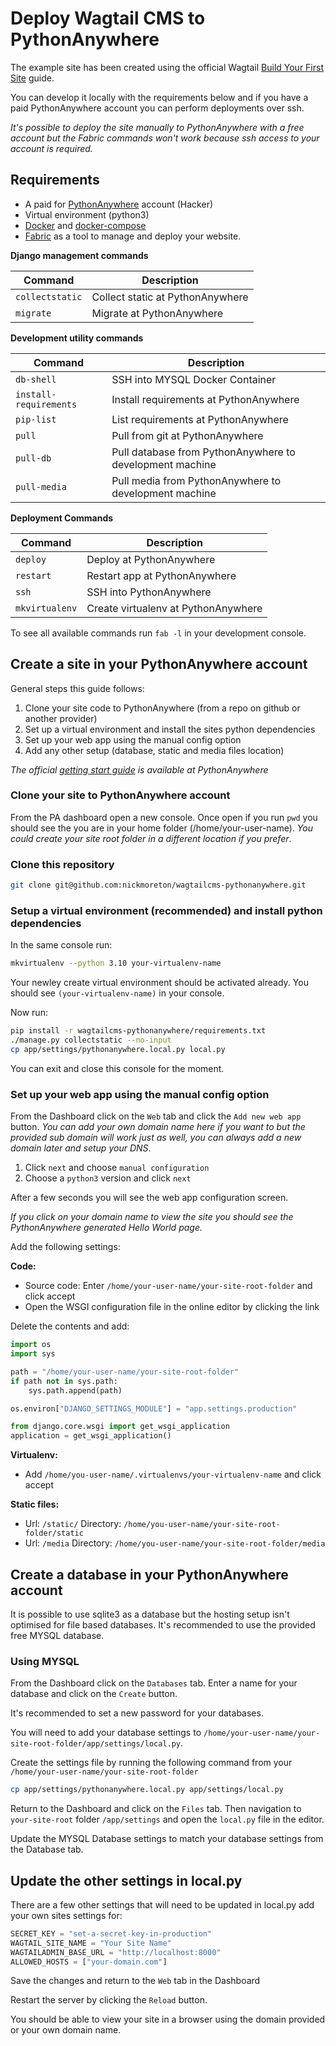 # Deploy Wagtail CMS to PythonAnywhere

The example site has been created using the official Wagtail [Build Your First Site](https://docs.wagtail.org/en/stable/getting_started/tutorial.html) guide.

You can develop it locally with the requirements below and if you have a paid PythonAnywhere account you can perform deployments over ssh.

*It's possible to deploy the site manually to PythonAnywhere with a free account but the Fabric commands won't work because ssh access to your account is required.*

## Requirements

- A paid for [PythonAnywhere](https://www.pythonanywhere.com) account (Hacker)
- Virtual environment (python3)
- [Docker](https://docs.docker.com/get-docker/) and [docker-compose](https://docs.docker.com/compose/install/)
- [Fabric](https://www.fabfile.org) as a tool to manage and deploy your website.

**Django management commands**

| Command | Description |
| ------- | ----------- |
| `collectstatic` | Collect static at PythonAnywhere
| `migrate` | Migrate at PythonAnywhere

**Development utility commands**

| Command | Description |
| ------- | ----------- |
| `db-shell` | SSH into MYSQL Docker Container
| `install-requirements` | Install requirements at PythonAnywhere
| `pip-list` | List requirements at PythonAnywhere
| `pull` | Pull from git at PythonAnywhere
| `pull-db` | Pull database from PythonAnywhere to development machine
| `pull-media` | Pull media from PythonAnywhere to development machine

**Deployment Commands**

| Command | Description |
| ------- | ----------- |
| `deploy` | Deploy at PythonAnywhere
| `restart` | Restart app at PythonAnywhere
| `ssh` | SSH into PythonAnywhere
| `mkvirtualenv` | Create virtualenv at PythonAnywhere

To see all available commands run `fab -l` in your development console.

## Create a site in your PythonAnywhere account

General steps this guide follows:

1. Clone your site code to PythonAnywhere (from a repo on github or another provider)
2. Set up a virtual environment and install the sites python dependencies
3. Set up your web app using the manual config option
4. Add any other setup (database, static and media files location)

*The official [getting start guide](https://help.pythonanywhere.com/pages/DeployExistingDjangoProject) is available at PythonAnywhere*

### Clone your site to PythonAnywhere account

From the PA dashboard open a new console. Once open if you run `pwd` you should see the you are in your home folder (/home/your-user-name). *You could create your site root folder in a different location if you prefer*.

### Clone this repository

```bash
git clone git@github.com:nickmoreton/wagtailcms-pythonanywhere.git
```

### Setup a virtual environment (recommended) and install python dependencies

In the same console run:

```bash
mkvirtualenv --python 3.10 your-virtualenv-name
```

Your newley create virtual environment should be activated already. You should see `(your-virtualenv-name)` in your console.

Now run:

```bash
pip install -r wagtailcms-pythonanywhere/requirements.txt
./manage.py collectstatic --no-input
cp app/settings/pythonanywhere.local.py local.py
```

You can exit and close this console for the moment.

### Set up your web app using the manual config option

From the Dashboard click on the `Web` tab and click the `Add new web app` button. *You can add your own domain name here if you want to but the provided sub domain will work just as well, you can always add a new domain later and setup your DNS*.

1. Click `next` and choose `manual configuration`
3. Choose a `python3` version and click `next`

After a few seconds you will see the web app configuration screen.

*If you click on your domain name to view the site you should see the PythonAnywhere generated Hello World page.*

Add the following settings:

**Code:**

- Source code: Enter `/home/your-user-name/your-site-root-folder` and click accept
- Open the WSGI configuration file in the online editor by clicking the link

Delete the contents and add:

```python
import os
import sys

path = "/home/your-user-name/your-site-root-folder"
if path not in sys.path:
    sys.path.append(path)

os.environ["DJANGO_SETTINGS_MODULE"] = "app.settings.production"

from django.core.wsgi import get_wsgi_application
application = get_wsgi_application()
```

**Virtualenv:**

- Add `/home/you-user-name/.virtualenvs/your-virtualenv-name` and click accept

**Static files:**

- Url: `/static/` Directory: `/home/you-user-name/your-site-root-folder/static`
- Url: `/media` Directory: `/home/you-user-name/your-site-root-folder/media`

## Create a database in your PythonAnywhere account

It is possible to use sqlite3 as a database but the hosting setup isn't optimised for file based databases. It's recommended to use the provided free MYSQL database.

### Using MYSQL

From the Dashboard click on the `Databases` tab. Enter a name for your database and click on the `Create` button.

It's recommended to set a new password for your databases.

You will need to add your database settings to `/home/your-user-name/your-site-root-folder/app/settings/local.py`.

Create the settings file by running the following command from your `/home/your-user-name/your-site-root-folder`

```bash
cp app/settings/pythonanywhere.local.py app/settings/local.py
```

Return to the Dashboard and click on the `Files` tab. Then navigation to `your-site-root` folder `/app/settings` and open the `local.py` file in the editor.

Update the MYSQL Database settings to match your database settings from the Database tab.

## Update the other settings in local.py

There are a few other settings that will need to be updated in local.py add your own sites settings for:

```python
SECRET_KEY = "set-a-secret-key-in-production"
WAGTAIL_SITE_NAME = "Your Site Name"
WAGTAILADMIN_BASE_URL = "http://localhost:8000"
ALLOWED_HOSTS = ["your-domain.com"]
```

Save the changes and return to the `Web` tab in the Dashboard

Restart the server by clicking the `Reload` button.

You should be able to view your site in a browser using the domain provided or your own domain name.
